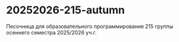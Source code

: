 # 20252026-215-autumn
Песочница для образовательного программирования 215 группы осеннего семестра 2025/2026 уч.г.
